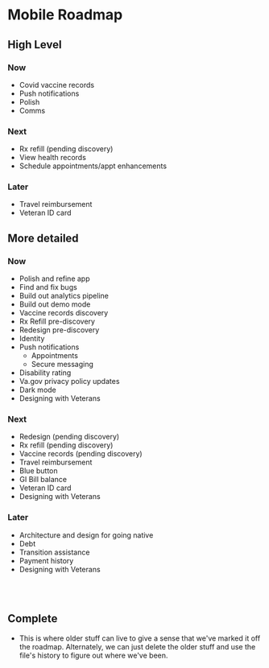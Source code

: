 # Mobile Roadmap
## High Level

### Now
- Covid vaccine records
- Push notifications
- Polish
- Comms

### Next
- Rx refill (pending discovery)
- View health records
- Schedule appointments/appt enhancements

### Later
- Travel reimbursement
- Veteran ID card



## More detailed

### Now
- Polish and refine app
- Find and fix bugs
- Build out analytics pipeline
- Build out demo mode
- Vaccine records discovery
- Rx Refill pre-discovery
- Redesign pre-discovery
- Identity 
- Push notifications
  - Appointments
  - Secure messaging
- Disability rating
- Va.gov privacy policy updates
- Dark mode
- Designing with Veterans

### Next
- Redesign (pending discovery)
- Rx refill (pending discovery)
- Vaccine records (pending discovery)
- Travel reimbursement
- Blue button
- GI Bill balance
- Veteran ID card
- Designing with Veterans

### Later 
- Architecture and design for going native
- Debt
- Transition assistance
- Payment history
- Designing with Veterans
  
<br/><br/>

## Complete
- This is where older stuff can live to give a sense that we've marked it off the roadmap. Alternately, we can just delete the older stuff and use the file's history to figure out where we've been.

